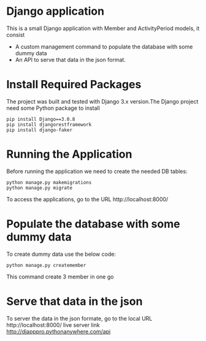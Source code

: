 # Django application
This is a small Django application with Member and ActivityPeriod models, it consist
- A custom management command to populate the database with some dummy data 
- An API to serve that data in the json format.

# Install Required Packages
The project was built and tested with Django 3.x version.The Django project need some Python package to install
```
pip install Django==3.0.8
pip install djangorestframework
pip install django-faker
```

# Running the Application
Before running the application we need to create the needed DB tables:
```
python manage.py makemigrations
python manage.py migrate
 ```
To access the applications, go to the URL http://localhost:8000/

# Populate the database with some dummy data
To create dummy data use the below code:
```
python manage.py createmember
```
This command create 3 member in one go

# Serve that data in the json
To server the data in the json formate, go to the local URL http://localhost:8000/
live server link http://djapppro.pythonanywhere.com/api
